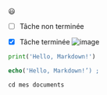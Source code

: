 :smiley:
- [ ] Tâche non terminée
- [x] Tâche terminée
![image](https://github.com/user-attachments/assets/282e9367-8006-48a7-bf69-bdaccc9f9017)


```python
print('Hello, Markdown!')
```
```php
echo('Hello, Markdown!’) ;
```
```shell
cd mes documents
```



